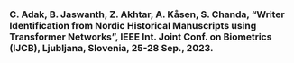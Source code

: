 ### C. Adak, B. Jaswanth, Z. Akhtar, A. Kåsen,  S. Chanda, “Writer Identification from Nordic Historical Manuscripts using Transformer Networks”, IEEE Int. Joint Conf. on Biometrics (IJCB), Ljubljana, Slovenia, 25-28 Sep., 2023.
